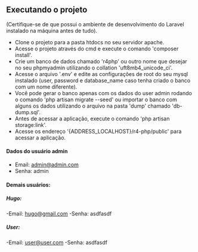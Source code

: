 
## Executando o projeto

(Certifique-se de que possui o ambiente de desenvolvimento do Laravel instalado na máquina antes de tudo).

- Clone o projeto para a pasta htdocs no seu servidor apache.
- Acesse o projeto através do cmd e execute o comando 'composer install'.
- Crie um banco de dados chamado 'r4php' ou outro nome que desejar no seu phpmyadmin utilizando o collation 'uft8mb4_unicode_ci'.
- Acesse o arquivo '.env' e edite as configurações de root do seu mysql instalado (user, password e database_name caso tenha criado o banco com um nome diferente).
- Você pode gerar o banco apenas com os dados do user admin rodando o comando 'php artisan migrate --seed' ou importar o banco com alguns os dados utilizando o arquivo na pasta 'dump' chamado 'db-dump.sql'.
- Antes de acessar a aplicação, execute o comando 'php artisan storage:link'.
- Acesse os endereço '{ADDRESS_LOCALHOST}/r4-php/public' para acessar a aplicação.

#### Dados do usuário admin

- Email: admin@admin.com
- Senha: admin
 
#### Demais usuários:

##### Hugo:
-Email: hugo@gmail.com
-Senha: asdfasdf

##### User:
-Email: user@user.com
-Senha: asdfasdf
